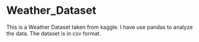 # Weather_Dataset
This is a Weather Dataset taken from kaggle.
I have use pandas to analyze the data.
The dataset is in csv format.
